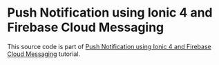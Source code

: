 # Push Notification using Ionic 4 and Firebase Cloud Messaging

This source code is part of [Push Notification using Ionic 4 and Firebase Cloud Messaging](https://www.djamware.com/post/5c6ccd1f80aca754f7a9d1ec/push-notification-using-ionic-4-and-firebase-cloud-messaging) tutorial.
